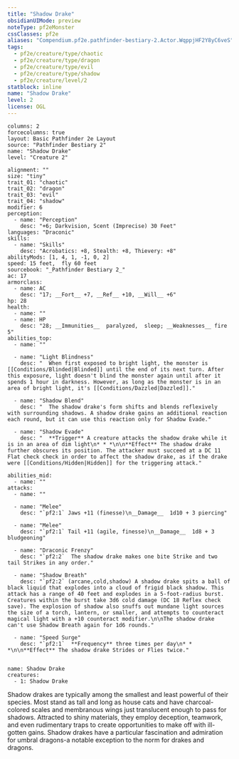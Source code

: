 ```yaml
---
title: "Shadow Drake"
obsidianUIMode: preview
noteType: pf2eMonster
cssClasses: pf2e
aliases: "Compendium.pf2e.pathfinder-bestiary-2.Actor.WqppjHF2Y8yC6veS" 
tags:
  - pf2e/creature/type/chaotic
  - pf2e/creature/type/dragon
  - pf2e/creature/type/evil
  - pf2e/creature/type/shadow
  - pf2e/creature/level/2
statblock: inline
name: "Shadow Drake"
level: 2
license: OGL
---
```


```statblock
columns: 2
forcecolumns: true
layout: Basic Pathfinder 2e Layout
source: "Pathfinder Bestiary 2"
name: "Shadow Drake"
level: "Creature 2"

alignment: ""
size: "tiny"
trait_01: "chaotic"
trait_02: "dragon"
trait_03: "evil"
trait_04: "shadow"
modifier: 6
perception:
  - name: "Perception"
    desc: "+6; Darkvision, Scent (Imprecise) 30 Feet"
languages: "Draconic"
skills:
  - name: "Skills"
    desc: "Acrobatics: +8, Stealth: +8, Thievery: +8"
abilityMods: [1, 4, 1, -1, 0, 2]
speed: 15 feet,  fly 60 feet
sourcebook: "_Pathfinder Bestiary 2_"
ac: 17
armorclass:
  - name: AC
    desc: "17; __Fort__ +7, __Ref__ +10, __Will__ +6"
hp: 28
health:
  - name: ""
  - name: HP
    desc: "28; __Immunities__  paralyzed,  sleep; __Weaknesses__ fire 5"
abilities_top:
  - name: ""

  - name: "Light Blindness"
    desc: "  When first exposed to bright light, the monster is [[Conditions/Blinded|Blinded]] until the end of its next turn. After this exposure, light doesn't blind the monster again until after it spends 1 hour in darkness. However, as long as the monster is in an area of bright light, it's [[Conditions/Dazzled|Dazzled]]."

  - name: "Shadow Blend"
    desc: "  The shadow drake's form shifts and blends reflexively with surrounding shadows. A shadow drake gains an additional reaction each round, but it can use this reaction only for Shadow Evade."

  - name: "Shadow Evade"
    desc: "  **Trigger** A creature attacks the shadow drake while it is in an area of dim light\n* * *\n\n**Effect** The shadow drake further obscures its position. The attacker must succeed at a DC 11 Flat check check in order to affect the shadow drake, as if the drake were [[Conditions/Hidden|Hidden]] for the triggering attack."

abilities_mid:
  - name: ""
attacks:
  - name: ""

  - name: "Melee"
    desc: "`pf2:1` Jaws +11 (finesse)\n__Damage__  1d10 + 3 piercing"

  - name: "Melee"
    desc: "`pf2:1` Tail +11 (agile, finesse)\n__Damage__  1d8 + 3 bludgeoning"

  - name: "Draconic Frenzy"
    desc: "`pf2:2`  The shadow drake makes one bite Strike and two tail Strikes in any order."

  - name: "Shadow Breath"
    desc: "`pf2:2` (arcane,cold,shadow) A shadow drake spits a ball of black liquid that explodes into a cloud of frigid black shadow. This attack has a range of 40 feet and explodes in a 5-foot-radius burst. Creatures within the burst take 3d6 cold damage (DC 18 Reflex check save). The explosion of shadow also snuffs out mundane light sources the size of a torch, lantern, or smaller, and attempts to counteract magical light with a +10 counteract modifier.\n\nThe shadow drake can't use Shadow Breath again for 1d6 rounds."

  - name: "Speed Surge"
    desc: "`pf2:1`  **Frequency** three times per day\n* * *\n\n**Effect** The shadow drake Strides or Flies twice."
 
```

```encounter-table
name: Shadow Drake
creatures:
  - 1: Shadow Drake
```



Shadow drakes are typically among the smallest and least powerful of their species. Most stand as tall and long as house cats and have charcoal-colored scales and membranous wings just translucent enough to pass for shadows. Attracted to shiny materials, they employ deception, teamwork, and even rudimentary traps to create opportunities to make off with ill-gotten gains. Shadow drakes have a particular fascination and admiration for umbral dragons-a notable exception to the norm for drakes and dragons.
